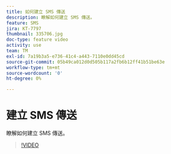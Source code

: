 ```yaml
---
title: 如何建立 SMS 傳送
description: 瞭解如何建立 SMS 傳送。
feature: SMS
jira: KT-7797
thumbnail: 335706.jpg
doc-type: feature video
activity: use
team: TM
exl-id: 7a19b3a5-e736-41c4-a443-7110e0dd45cd
source-git-commit: 05b49ca012d0d505b117a2fb6b12ff41b51be63e
workflow-type: tm+mt
source-wordcount: '0'
ht-degree: 0%

---
```


# 建立 SMS 傳送

瞭解如何建立 SMS 傳送。

>[!VIDEO](https://video.tv.adobe.com/v/335706)
